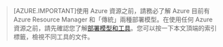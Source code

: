 <!---HONumber=AcomDC_0914_2016-->
>[AZURE.IMPORTANT]使用 Azure 資源之前，請務必了解 Azure 目前有 Azure Resource Manager 和「傳統」兩種部署模型。在使用任何 Azure 資源之前，請先確認您了解[部署模型和工具](../articles/azure-classic-rm.md)。您可以按一下本文頂端的索引標籤，檢視不同工具的文件。

